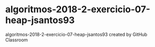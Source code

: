 # algoritmos-2018-2-exercicio-07-heap-jsantos93
algoritmos-2018-2-exercicio-07-heap-jsantos93 created by GitHub Classroom
